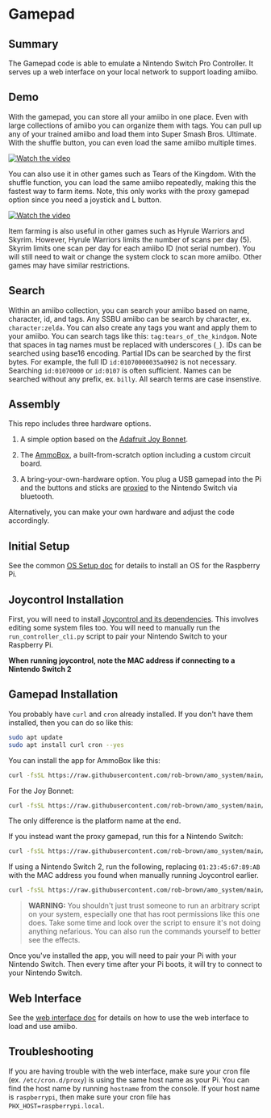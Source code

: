 # Gamepad

## Summary

The Gamepad code is able to emulate a Nintendo Switch Pro Controller. It
serves up a web interface on your local network to support loading amiibo.

## Demo

With the gamepad, you can store all your amiibo in one place. Even with large
collections of amiibo you can organize them with tags. You can pull up any of
your trained amiibo and load them into Super Smash Bros. Ultimate. With the
shuffle button, you can even load the same amiibo multiple times.

[![Watch the video](https://img.youtube.com/vi/w329YQ2w-qM/hqdefault.jpg)](https://www.youtube.com/embed/w329YQ2w-qM)

You can also use it in other games such as Tears of the Kingdom. With the
shuffle function, you can load the same amiibo repeatedly, making this the
fastest way to farm items. Note, this only works with the proxy gamepad option
since you need a joystick and L button.

[![Watch the video](https://img.youtube.com/vi/g3VkRCFD8aM/hqdefault.jpg)](https://www.youtube.com/embed/g3VkRCFD8aM)

Item farming is also useful in other games such as Hyrule Warriors and Skyrim.
However, Hyrule Warriors limits the number of scans per day (5). Skyrim limits
one scan per day for each amiibo ID (not serial number). You will still need to
wait or change the system clock to scan more amiibo. Other games may have similar
restrictions.

## Search

Within an amiibo collection, you can search your amiibo based on name, character,
id, and tags. Any SSBU amiibo can be search by character, ex. `character:zelda`.
You can also create any tags you want and apply them to your amiibo. You can search
tags like this: `tag:tears_of_the_kindgom`. Note that spaces in tag names must
be replaced with underscores (`_`). IDs can be searched using base16 encoding.
Partial IDs can be searched by the first bytes. For example, the full ID
`id:01070000035a0902` is not necessary. Searching `id:01070000` or `id:0107` is
often sufficient. Names can be searched without any prefix, ex. `billy`. All search
terms are case insenstive.

## Assembly

This repo includes three hardware options.

1. A simple option based on the [Adafruit Joy Bonnet](./docs/joybonnet.markdown).

2. The [AmmoBox](./docs/ammobox.markdown), a built-from-scratch option including a
custom circuit board.

3. A bring-your-own-hardware option. You plug a USB gamepad into the Pi and the
buttons and sticks are [proxied](apps/proxy_gamepad) to the Nintendo Switch via bluetooth.

Alternatively, you can make your own hardware and adjust the code accordingly.

## Initial Setup

See the common [OS Setup doc](../../docs/os-setup.markdown) for details to
install an OS for the Raspberry Pi.

## Joycontrol Installation

First, you will need to install
[Joycontrol and its dependencies](https://github.com/poohl/joycontrol).
This involves editing some system files too. You will need to manually run the
`run_controller_cli.py` script to pair your Nintendo Switch to your Raspberry Pi.

**When running joycontrol, note the MAC address if connecting to a Nintendo Switch 2**

## Gamepad Installation

You probably have `curl` and `cron` already installed. If you don't have them
installed, then you can do so like this:

```bash
sudo apt update
sudo apt install curl cron --yes
```

You can install the app for AmmoBox like this:

```bash
curl -fsSL https://raw.githubusercontent.com/rob-brown/amo_system/main/apps/gamepad/apps/hardware/install.sh | bash -s -- ammobox
```

For the Joy Bonnet:

```bash
curl -fsSL https://raw.githubusercontent.com/rob-brown/amo_system/main/apps/gamepad/apps/hardware/install.sh | bash -s -- joybonnet
```

The only difference is the platform name at the end.

If you instead want the proxy gamepad, run this for a Nintendo Switch:

```bash
curl -fsSL https://raw.githubusercontent.com/rob-brown/amo_system/main/apps/gamepad/apps/proxy_gamepad/install.sh | bash
```

If using a Nintendo Switch 2, run the following, replacing `01:23:45:67:89:AB` with the
MAC address you found when manually running Joycontrol earlier.

```bash
curl -fsSL https://raw.githubusercontent.com/rob-brown/amo_system/main/apps/gamepad/apps/proxy_gamepad/install.sh | bash -s -- 01:23:45:67:89:AB
```

> **WARNING:** You shouldn't just trust someone to run an arbitrary script on your
system, especially one that has root permissions like this one does. Take some
time and look over the script to ensure it's not doing anything nefarious. You
can also run the commands yourself to better see the effects.

Once you've installed the app, you will need to pair your Pi with your Nintendo
Switch. Then every time after your Pi boots, it will try to connect to your
Nintendo Switch.

## Web Interface

See the [web interface doc](./docs/web-interface.markdown) for details on how to use
the web interface to load and use amiibo.

## Troubleshooting

If you are having trouble with the web interface, make sure your cron file (ex. `/etc/cron.d/proxy`) is using the same
host name as your Pi. You can find the host name by running `hostname` from the console. If your host name is `raspberrypi`,
then make sure your cron file has `PHX_HOST=raspberrypi.local`.
